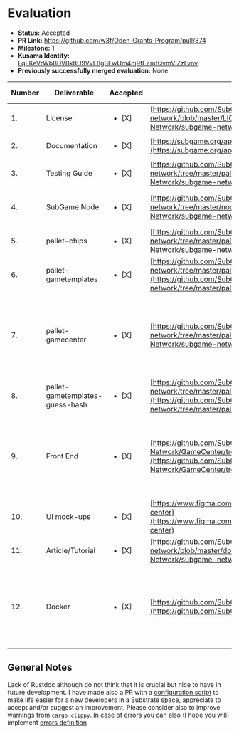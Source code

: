 # Evaluation

- **Status:** Accepted
- **PR Link:** https://github.com/w3f/Open-Grants-Program/pull/374
- **Milestone:** 1
- **Kusama Identity:** [FqFKeVrWbBDVBk8U9VvL8gSFwUm4nj9fEZmtQvmViZzLvnv](https://polkascan.io/kusama/account/FqFKeVrWbBDVBk8U9VvL8gSFwUm4nj9fEZmtQvmViZzLvnv)
- **Previously successfully merged evaluation:** None

| Number | Deliverable | Accepted | Link | Evaluation Notes |
| ------ | ----------- | -------- | ---- |----------------- |
| 1. | License | <ul><li>[X] </li></ul> | [https://github.com/SubGame-Network/subgame-network/blob/master/LICENSE](https://github.com/SubGame-Network/subgame-network/blob/master/LICENSE) | Looks good to me | 
| 2. | Documentation | <ul><li>[X] </li></ul> | [https://subgame.org/api/assets/whitePaper/en/White%20Paper_v9.pdf](https://subgame.org/api/assets/whitePaper/en/White%20Paper_v9.pdf) | Looks good to me |
| 3. | Testing Guide | <ul><li>[X]</li></ul> | [https://github.com/SubGame-Network/subgame-network/tree/master/pallets](https://github.com/SubGame-Network/subgame-network/tree/master/pallets) | Looks good to me |
| 4. | SubGame Node | <ul><li>[X]</li></ul> | [https://github.com/SubGame-Network/subgame-network/tree/master/node](https://github.com/SubGame-Network/subgame-network/tree/master/node) | Readable source code, cool [optimization](https://github.com/SubGame-Network/subgame-network/blob/master/node/src/service.rs#L238) |
| 5. | pallet-chips | <ul><li>[X]</li></ul> | [https://github.com/SubGame-Network/subgame-network/tree/master/pallets/chips](https://github.com/SubGame-Network/subgame-network/tree/master/pallets/chips) | Looks good to me |
| 6. | pallet-gametemplates | <ul><li>[X]</li></ul> | [https://github.com/SubGame-Network/subgame-network/tree/master/pallets/gametemplates](https://github.com/SubGame-Network/subgame-network/tree/master/pallets/gametemplates) | Looks good to me |
| 7. | pallet-gamecenter | <ul><li>[X]</li></ul> | [https://github.com/SubGame-Network/subgame-network/tree/master/pallets/gamecenter](https://github.com/SubGame-Network/subgame-network/tree/master/pallets/gamecenter) | Looks good to me, only one question: why all functions are public but not `DrawMap`, [link](https://github.com/SubGame-Network/subgame-network/blob/master/pallets/gamecenter/src/lib.rs#L52) |
| 8. | pallet-gametemplates-guess-hash | <ul><li>[X]</li></ul> | [https://github.com/SubGame-Network/subgame-network/tree/master/pallets/gametemplates-guess-hash](https://github.com/SubGame-Network/subgame-network/tree/master/pallets/gametemplates-guess-hash) | Looks good to me |
| 9. | Front End | <ul><li>[X]</li></ul> | [https://github.com/SubGame-Network/GameCenter/tree/master/frontend](https://github.com/SubGame-Network/GameCenter/tree/master/frontend) | Front-end works with Docker, updated instructions for running in non-Docker environment |
| 10. | UI mock-ups | <ul><li>[X]</li></ul> | [https://www.figma.com/file/hbwDsOVkP5tJqCnl7v0Smr/Subgame-center](https://www.figma.com/file/hbwDsOVkP5tJqCnl7v0Smr/Subgame-center)| Wireframes delivered |
| 11. | Article/Tutorial | <ul><li>[X]</li></ul> | [https://github.com/SubGame-Network/subgame-network/blob/master/docker_run.md](https://github.com/SubGame-Network/subgame-network/blob/master/docker_run.md) | Looks good to me |
| 12. | Docker | <ul><li>[X]</li></ul> | [https://github.com/SubGame-Network/GameCenter](https://github.com/SubGame-Network/GameCenter) | Docker works smoothly, frontend part works, let's implement further features |

## General Notes

Lack of Rustdoc although do not think that it is crucial but nice to have in future development. I have made also a PR with a [configuration script](https://github.com/SubGame-Network/subgame-network/pull/1/files) to make life easier for a new developers in a Substrate space, appreciate to accept and/or suggest an improvement. Please consider also to improve warnings from `cargo clippy`. In case of errors you can also (I hope you will) implement [errors definition](https://github.com/SubGame-Network/subgame-network/blob/master/pallets/gamecenter/src/lib.rs#L70)
